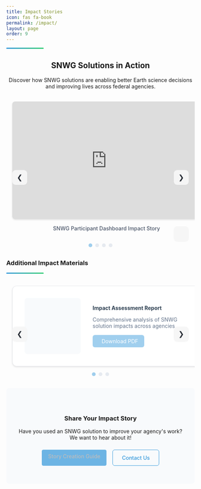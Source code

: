 ```yaml
---
title: Impact Stories
icon: fas fa-book
permalink: /impact/
layout: page
order: 9
---
```


<div class="header-line"></div>

<div class="impact-intro">
    <h2>SNWG Solutions in Action</h2>
    <p>Discover how SNWG solutions are enabling better Earth science decisions and improving lives across federal agencies.</p>
</div>

<!-- Featured Impact Stories -->
<div class="impact-stories">
    <div class="carousel-container">
        <div class="carousel">
            <!-- Slide 1 -->
            <div class="carousel-slide">
                <div class="slide-container">
                    <iframe src="https://docs.google.com/presentation/d/1HKcjq3nWZ5x-FmN8Ibvq-L6wSDi5Ian0QPjtB_RbOWU/embed?start=false&loop=false&delayms=3000" 
                            frameborder="0" 
                            allowfullscreen="true" 
                            mozallowfullscreen="true" 
                            webkitallowfullscreen="true">
                    </iframe>
                </div>
                <div class="slide-caption">SNWG Participant Dashboard Impact Story</div>
            </div>
            <!-- Slide 2 -->
            <div class="carousel-slide">
                <div class="slide-container">
                    <iframe src="https://docs.google.com/presentation/d/1E6qMFeKiLeXd7IsP6FPnzt5vEnBmiAW3/embed?start=false&loop=false&delayms=3000" 
                            frameborder="0" 
                            allowfullscreen="true" 
                            mozallowfullscreen="true" 
                            webkitallowfullscreen="true">
                    </iframe>
                </div>
                <div class="slide-caption">Air Quality Story</div>
            </div>
            <!-- Slide 3 -->
            <div class="carousel-slide">
                <div class="slide-container">
                    <iframe src="https://docs.google.com/presentation/d/1_3yYIvV_Spfh2C3uVBjQ6xrAcozG5lUS/embed?start=false&loop=false&delayms=3000" 
                            frameborder="0" 
                            allowfullscreen="true" 
                            mozallowfullscreen="true" 
                            webkitallowfullscreen="true">
                    </iframe>
                </div>
                <div class="slide-caption">Implementation Success Story</div>
            </div>
            <!-- Slide 4 -->
            <div class="carousel-slide">
                <div class="slide-container">
                    <iframe src="https://docs.google.com/presentation/d/1S7aktQVWLYmVpM4gWB3UiLQfCJ5G7kzX/embed?start=false&loop=false&delayms=3000" 
                            frameborder="0" 
                            allowfullscreen="true" 
                            mozallowfullscreen="true" 
                            webkitallowfullscreen="true">
                    </iframe>
                </div>
                <div class="slide-caption">Stakeholder Engagement Story</div>
            </div>
        </div>
        <!-- Navigation Arrows -->
        <button class="carousel-nav prev" onclick="moveSlide(-1)">&#10094;</button>
        <button class="carousel-nav next" onclick="moveSlide(1)">&#10095;</button>
        <!-- Dot Navigation -->
        <div class="carousel-dots">
            <span class="dot active" onclick="goToSlide(0)"></span>
            <span class="dot" onclick="goToSlide(1)"></span>
            <span class="dot" onclick="goToSlide(2)"></span>
            <span class="dot" onclick="goToSlide(3)"></span>
        </div>
        <!-- Play/Pause Button -->
        <button class="carousel-control" onclick="toggleAutoplay()" id="playPauseBtn">
            <i class="fas fa-pause"></i>
        </button>
    </div>
</div>

<!-- Additional Resources Carousel -->
<div class="additional-resources">
    <h3>Additional Impact Materials</h3>   
    <div class="header-line"></div> 
    <div class="resource-carousel-container">
        <div class="resource-carousel">
            <!-- Resource 1 -->
            <div class="resource-slide">
                <div class="resource-card">
                    <div class="resource-preview">
                        <i class="fas fa-file-pdf"></i>
                    </div>
                    <div class="resource-content">
                        <h4>Impact Assessment Report</h4>
                        <p>Comprehensive analysis of SNWG solution impacts across agencies</p>
                        <a href="https://drive.google.com/file/d/1o6LgjlCjiztrdCfBzpsqzD-tULRCpRAq/view" 
                           class="resource-link" 
                           target="_blank">
                            <i class="fas fa-download"></i> Download PDF
                        </a>
                    </div>
                </div>
            </div>
            <!-- Resource 2 -->
            <div class="resource-slide">
                <div class="resource-card">
                    <div class="resource-preview">
                        <i class="fas fa-file-pdf"></i>
                    </div>
                    <div class="resource-content">
                        <h4>Implementation Success Stories</h4>
                        <p>Case studies of successful SNWG solution implementations</p>
                        <a href="https://drive.google.com/file/d/1S--ukC1_tPB1HUEYJ4UD_s_bAV4vsMhf/view" 
                           class="resource-link" 
                           target="_blank">
                            <i class="fas fa-download"></i> Download PDF
                        </a>
                    </div>
                </div>
            </div>
            <!-- Resource 3 -->
            <div class="resource-slide">
                <div class="resource-card">
                    <div class="resource-preview">
                        <i class="fas fa-file-pdf"></i>
                    </div>
                    <div class="resource-content">
                        <h4>Stakeholder Engagement Report</h4>
                        <p>Overview of agency engagement and feedback</p>
                        <a href="https://drive.google.com/file/d/19oLIVPeKuyRhALXfgj-jWEowJQr_O_EM/view" 
                           class="resource-link" 
                           target="_blank">
                            <i class="fas fa-download"></i> Download PDF
                        </a>
                    </div>
                </div>
            </div>
        </div>
        <!-- Resource Navigation Arrows -->
        <button class="resource-nav prev" onclick="moveResourceSlide(-1)">&#10094;</button>
        <button class="resource-nav next" onclick="moveResourceSlide(1)">&#10095;</button>
        <!-- Resource Dot Navigation -->
        <div class="resource-dots">
            <span class="resource-dot active" onclick="goToResourceSlide(0)"></span>
            <span class="resource-dot" onclick="goToResourceSlide(1)"></span>
            <span class="resource-dot" onclick="goToResourceSlide(2)"></span>
        </div>
    </div>
</div>

<!-- Share Your Impact -->
<div class="share-impact">
    <h3>Share Your Impact Story</h3>
    <p>Have you used an SNWG solution to improve your agency's work? We want to hear about it!</p>
    <div class="action-buttons">
        <a href="#creation-guide" class="btn-primary" onclick="toggleCreationGuide()">Story Creation Guide</a>
        <a href="mailto:contact@snwg.nasa.gov" class="btn-secondary">Contact Us</a>
    </div>
</div>

<!-- Creation Guide (Initially Hidden) -->
<div id="creation-guide" class="creation-guide hidden">
    <div class="guide-header">
        <h3>Impact Story Creation Guide</h3>
        <button class="close-btn" onclick="toggleCreationGuide()"><i class="fas fa-times"></i></button>
    </div>
    <div class="guide-content">
        <div class="guide-section">
            <h4>Story Elements</h4>
            <div class="element-grid">
                <div class="element-card">
                    <div class="element-icon">🥺</div>
                    <h5>The Challenge</h5>
                    <p>Describe the problem or limitation being addressed</p>
                </div>
                <div class="element-card">
                    <div class="element-icon">🛰️</div>
                    <h5>The Solution</h5>
                    <p>Explain how the SNWG solution helps</p>
                </div>
                <div class="element-card">
                    <div class="element-icon">🐶</div>
                    <h5>The Impact</h5>
                    <p>Share the positive outcomes and improvements</p>
                </div>
            </div>
        </div>        
        <div class="guide-section">
            <h4>Resources</h4>
            <ul class="resource-list">
                <li>
                    <i class="fas fa-file-powerpoint"></i>
                    <a href="#">Impact Story Template</a>
                </li>
                <li>
                    <i class="fas fa-file-alt"></i>
                    <a href="#">Story Writing Guide</a>
                </li>
                <li>
                    <i class="fas fa-images"></i>
                    <a href="#">Image Guidelines</a>
                </li>
            </ul>
        </div>
    </div>
</div>

<script>
let currentResourceSlide = 0;
const totalResourceSlides = document.querySelectorAll('.resource-slide').length;

// Show specific resource slide
function showResourceSlide(n) {
    const carousel = document.querySelector('.resource-carousel');
    const dots = document.querySelectorAll('.resource-dot');
    
    currentResourceSlide = (n + totalResourceSlides) % totalResourceSlides;
    
    carousel.style.transform = `translateX(-${currentResourceSlide * 100}%)`;
    
    // Update dots
    dots.forEach(dot => dot.classList.remove('active'));
    dots[currentResourceSlide].classList.add('active');
}

// Navigate to specific resource slide
function goToResourceSlide(n) {
    showResourceSlide(n);
}

// Move resource slide by offset
function moveResourceSlide(offset) {
    showResourceSlide(currentResourceSlide + offset);
}

// Initialize resource carousel
document.addEventListener('DOMContentLoaded', () => {
    showResourceSlide(0);
});
</script>

<style>
/* Resource Carousel Styles */
.resource-carousel-container {
    position: relative;
    max-width: 1200px;
    margin: 2rem auto;
    overflow: hidden;
}

.resource-carousel {
    display: flex;
    transition: transform 0.5s ease-in-out;
    width: 100%;
}

.resource-slide {
    flex: 0 0 100%;
    padding: 0 1rem;
}

.resource-card {
    background: white;
    border-radius: 12px;
    overflow: hidden;
    box-shadow: 0 2px 4px rgba(0, 0, 0, 0.1);
    display: flex;
    align-items: center;
    padding: 2rem;
    gap: 2rem;
    transition: transform 0.3s ease;
    border: 1px solid #e5e7eb;
}

.resource-card:hover {
    transform: translateY(-2px);
    box-shadow: 0 4px 8px rgba(0, 0, 0, 0.1);
}

.resource-preview {
    flex: 0 0 150px;
    height: 150px;
    background: #f8fafc;
    border-radius: 8px;
    display: flex;
    align-items: center;
    justify-content: center;
    font-size: 3rem;
    color: #3498db;
}

.resource-content {
    flex: 1;
}

.resource-content h4 {
    margin: 0 0 0.5rem 0;
    color: #2c3e50;
}

.resource-content p {
    color: #64748b;
    margin-bottom: 1rem;
}

.resource-link {
    display: inline-flex;
    align-items: center;
    gap: 0.5rem;
    padding: 0.5rem 1rem;
    background: #3498db;
    color: white;
    text-decoration: none;
    border-radius: 6px;
    transition: background-color 0.3s ease;
}

.resource-link:hover {
    background: #2980b9;
}

/* Resource Navigation */
.resource-nav {
    position: absolute;
    top: 50%;
    transform: translateY(-50%);
    width: 40px;
    height: 40px;
    background: rgba(255, 255, 255, 0.9);
    border: none;
    border-radius: 50%;
    cursor: pointer;
    display: flex;
    align-items: center;
    justify-content: center;
    font-size: 1.5rem;
    color: #4a5568;
    box-shadow: 0 2px 4px rgba(0, 0, 0, 0.1);
    transition: all 0.3s ease;
}

.resource-nav:hover {
    background: white;
    color: #3498db;
}

.resource-nav.prev {
    left: 1rem;
}

.resource-nav.next {
    right: 1rem;
}

.resource-dots {
    display: flex;
    justify-content: center;
    margin-top: 1rem;
    gap: 0.5rem;
}

.resource-dot {
    width: 10px;
    height: 10px;
    border-radius: 50%;
    background: #cbd5e0;
    cursor: pointer;
    transition: background-color 0.3s ease;
}

.resource-dot.active {
    background: #3498db;
}

@media (max-width: 768px) {
    .resource-card {
        flex-direction: column;
        text-align: center;
        padding: 1.5rem;
        gap: 1rem;
    }

    .resource-preview {
        flex: 0 0 100px;
        height: 100px;
        font-size: 2rem;
    }

    .resource-nav {
        width: 30px;
        height: 30px;
        font-size: 1rem;
    }
}
</style>

<script>
function toggleCreationGuide() {
    const guide = document.getElementById('creation-guide');
    guide.classList.toggle('hidden');
}
</script>

<style>
/* Base styles */
.header-line {
    height: 3px;
    background: linear-gradient(to right, #3498db, #2ecc71);
    margin-top: 0.5rem;
    border-radius: 2px;
    width: 100px;
}

.impact-intro {
    text-align: center;
    max-width: 800px;
    margin: 2rem auto;
}

/* Story Grid */
.carousel-container {
    position: relative;
    max-width: 1200px;
    margin: 2rem auto;
    overflow: hidden;
}

.carousel {
    display: flex;
    transition: transform 0.5s ease-in-out;
    width: 100%;
}

.carousel-slide {
    flex: 0 0 100%;
    padding: 0 1rem;
}

.slide-container {
    position: relative;
    width: 100%;
    padding-top: 62.5%; /* 16:10 aspect ratio */
    background: #f8fafc;
    border-radius: 8px;
    overflow: hidden;
    box-shadow: 0 2px 4px rgba(0, 0, 0, 0.1);
}

.slide-container iframe {
    position: absolute;
    top: 0;
    left: 0;
    width: 100%;
    height: 100%;
    border: none;
}

.slide-caption {
    text-align: center;
    padding: 1rem;
    color: #4a5568;
    font-weight: 500;
}

/* Navigation Arrows */
.carousel-nav {
    position: absolute;
    top: 50%;
    transform: translateY(-50%);
    width: 40px;
    height: 40px;
    background: rgba(255, 255, 255, 0.9);
    border: none;
    border-radius: 50%;
    cursor: pointer;
    display: flex;
    align-items: center;
    justify-content: center;
    font-size: 1.5rem;
    color: #4a5568;
    box-shadow: 0 2px 4px rgba(0, 0, 0, 0.1);
    transition: all 0.3s ease;
}

.carousel-nav:hover {
    background: white;
    color: #3498db;
}

.carousel-nav.prev {
    left: 1rem;
}

.carousel-nav.next {
    right: 1rem;
}

/* Dot Navigation */
.carousel-dots {
    display: flex;
    justify-content: center;
    margin-top: 1rem;
    gap: 0.5rem;
}

.dot {
    width: 10px;
    height: 10px;
    border-radius: 50%;
    background: #cbd5e0;
    cursor: pointer;
    transition: background-color 0.3s ease;
}

.dot.active {
    background: #3498db;
}

/* Play/Pause Button */
.carousel-control {
    position: absolute;
    bottom: 1rem;
    right: 1rem;
    width: 40px;
    height: 40px;
    background: rgba(255, 255, 255, 0.9);
    border: none;
    border-radius: 50%;
    cursor: pointer;
    display: flex;
    align-items: center;
    justify-content: center;
    font-size: 1rem;
    color: #4a5568;
    box-shadow: 0 2px 4px rgba(0, 0, 0, 0.1);
    transition: all 0.3s ease;
}

.carousel-control:hover {
    background: white;
    color: #3498db;
}

/* Responsive Design */
@media (max-width: 768px) {
    .carousel-nav {
        width: 30px;
        height: 30px;
        font-size: 1rem;
    }
    
    .carousel-control {
        width: 30px;
        height: 30px;
        font-size: 0.875rem;
    }
}

/* Solution Sections */
.solution-section {
    margin: 2rem 0;
    padding: 1.5rem;
    background: white;
    border-radius: 8px;
    box-shadow: 0 2px 4px rgba(0, 0, 0, 0.1);
}

.solution-header {
    margin-bottom: 1.5rem;
}

/* Share Impact Section */
.share-impact {
    text-align: center;
    padding: 3rem 1.5rem;
    background: #f8fafc;
    border-radius: 8px;
    margin: 2rem 0;
}

.action-buttons {
    display: flex;
    gap: 1rem;
    justify-content: center;
    margin-top: 1.5rem;
}

/* Creation Guide */
.creation-guide {
    position: fixed;
    top: 50%;
    left: 50%;
    transform: translate(-50%, -50%);
    width: 90%;
    max-width: 800px;
    max-height: 90vh;
    background: white;
    border-radius: 12px;
    box-shadow: 0 4px 12px rgba(0, 0, 0, 0.15);
    z-index: 1000;
    overflow-y: auto;
    padding: 2rem;
}

.creation-guide.hidden {
    display: none;
}

.guide-header {
    display: flex;
    justify-content: space-between;
    align-items: center;
    margin-bottom: 1.5rem;
}

.close-btn {
    background: none;
    border: none;
    font-size: 1.5rem;
    cursor: pointer;
    color: #64748b;
}

.element-grid {
    display: grid;
    grid-template-columns: repeat(auto-fit, minmax(200px, 1fr));
    gap: 1rem;
    margin: 1.5rem 0;
}

.element-card {
    text-align: center;
    padding: 1.5rem;
    background: #f8fafc;
    border-radius: 8px;
}

.element-icon {
    font-size: 2rem;
    margin-bottom: 1rem;
}

.resource-list {
    list-style: none;
    padding: 0;
}

.resource-list li {
    display: flex;
    align-items: center;
    gap: 0.75rem;
    padding: 0.75rem 0;
    border-bottom: 1px solid #e5e7eb;
}

/* Buttons */
.btn-primary, .btn-secondary {
    display: inline-block;
    padding: 0.75rem 1.5rem;
    border-radius: 6px;
    text-decoration: none;
    font-weight: 500;
    transition: all 0.2s ease;
}

.btn-primary {
    background: #3498db;
    color: white;
}

.btn-secondary {
    background: #f8fafc;
    color: #3498db;
    border: 1px solid #3498db;
}

.btn-primary:hover {
    background: #2980b9;
}

.btn-secondary:hover {
    background: #e5e7eb;
}

/* Responsive Design */
@media (max-width: 768px) {
    .story-card.featured {
        grid-template-columns: 1fr;
    }
    
    .story-image {
        height: 200px;
    }
    
    .action-buttons {
        flex-direction: column;
    }
    
    .element-grid {
        grid-template-columns: 1fr;
    }
}
</style>

<script>
let currentSlide = 0;
const totalSlides = document.querySelectorAll('.carousel-slide').length;
let autoplayInterval;
let isPlaying = true;

// Initialize carousel
function initCarousel() {
    showSlide(0);
    startAutoplay();
}

// Show specific slide
function showSlide(n) {
    const carousel = document.querySelector('.carousel');
    const dots = document.querySelectorAll('.dot');
    
    currentSlide = (n + totalSlides) % totalSlides;
    
    carousel.style.transform = `translateX(-${currentSlide * 100}%)`;
    
    // Update dots
    dots.forEach(dot => dot.classList.remove('active'));
    dots[currentSlide].classList.add('active');
}

// Navigate to specific slide
function goToSlide(n) {
    showSlide(n);
    resetAutoplay();
}

// Move slide by offset
function moveSlide(offset) {
    showSlide(currentSlide + offset);
    resetAutoplay();
}

// Start autoplay
function startAutoplay() {
    autoplayInterval = setInterval(() => {
        moveSlide(1);
    }, 5000); // Change slide every 5 seconds
}

// Reset autoplay
function resetAutoplay() {
    if (isPlaying) {
        clearInterval(autoplayInterval);
        startAutoplay();
    }
}

// Toggle autoplay
function toggleAutoplay() {
    const btn = document.getElementById('playPauseBtn');
    const icon = btn.querySelector('i');
    
    if (isPlaying) {
        clearInterval(autoplayInterval);
        icon.className = 'fas fa-play';
    } else {
        startAutoplay();
        icon.className = 'fas fa-pause';
    }
    
    isPlaying = !isPlaying;
}

// Initialize when DOM is loaded
document.addEventListener('DOMContentLoaded', initCarousel);

// Optional: Pause autoplay when user is interacting with the carousel
document.querySelector('.carousel-container').addEventListener('mouseenter', () => {
    if (isPlaying) {
        clearInterval(autoplayInterval);
    }
});

document.querySelector('.carousel-container').addEventListener('mouseleave', () => {
    if (isPlaying) {
        startAutoplay();
    }
});
</script>

